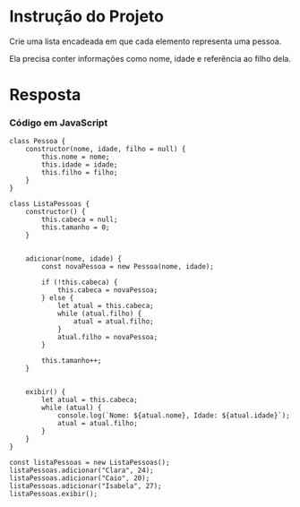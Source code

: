 # **Instrução do Projeto**
Crie uma lista encadeada em que cada elemento representa uma pessoa.

Ela precisa conter informações como nome, idade e referência ao filho dela.


# **Resposta**

### Código em JavaScript

```
class Pessoa {
    constructor(nome, idade, filho = null) {
        this.nome = nome;
        this.idade = idade;
        this.filho = filho;
    }
}

class ListaPessoas {
    constructor() {
        this.cabeca = null; 
        this.tamanho = 0; 
    }


    adicionar(nome, idade) {
        const novaPessoa = new Pessoa(nome, idade);

        if (!this.cabeca) {
            this.cabeca = novaPessoa;
        } else {
            let atual = this.cabeca;
            while (atual.filho) {
                atual = atual.filho;
            }
            atual.filho = novaPessoa;
        }

        this.tamanho++;
    }

    
    exibir() {
        let atual = this.cabeca;
        while (atual) {
            console.log(`Nome: ${atual.nome}, Idade: ${atual.idade}`);
            atual = atual.filho;
        }
    }
}

const listaPessoas = new ListaPessoas();
listaPessoas.adicionar("Clara", 24);
listaPessoas.adicionar("Caio", 20);
listaPessoas.adicionar("Isabela", 27);
listaPessoas.exibir();

```
